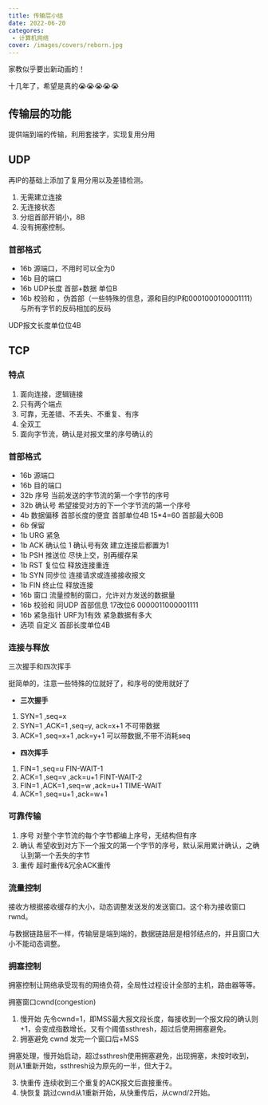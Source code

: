 ```yaml
---
title: 传输层小结
date: 2022-06-20
categores:
 - 计算机网络
cover: /images/covers/reborn.jpg
---
```


家教似乎要出新动画的！

十几年了，希望是真的:sob::sob::sob::sob::sob:

<!-- more -->
## 传输层的功能

提供端到端的传输，利用套接字，实现复用分用

## UDP

再IP的基础上添加了复用分用以及差错检测。

1. 无需建立连接
2. 无连接状态
3. 分组首部开销小，8B
4. 没有拥塞控制。

### 首部格式

- 16b 源端口，不用时可以全为0
- 16b 目的端口
- 16b UDP长度 首部+数据 单位B
- 16b 校验和 ，伪首部（一些特殊的信息，源和目的IP和0001000100001111）与所有字节的反码相加的反码

UDP报文长度单位位4B

## TCP

### 特点

1. 面向连接，逻辑链接
2. 只有两个端点
3. 可靠，无差错、不丢失、不重复、有序
4. 全双工
5. 面向字节流，确认是对报文里的序号确认的
  
### 首部格式

- 16b 源端口
- 16b 目的端口
- 32b 序号 当前发送的字节流的第一个字节的序号
- 32b 确认号 希望接受对方的下一个字节流的第一个序号
- 4b  数据偏移 首部长度的便宜 首部单位4B 15*4=60 首部最大60B
- 6b  保留
- 1b  URG 紧急
- 1b  ACK 确认位 1 确认号有效 建立连接后都置为1
- 1b  PSH 推送位 尽快上交，别再缓存呆
- 1b  RST 复位位 释放连接重连
- 1b  SYN 同步位 连接请求或连接接收报文
- 1b  FIN 终止位 释放连接
- 16b 窗口 流量控制的窗口，允许对方发送的数据量
- 16b 校验和 同UDP 首部信息 17改位6 0000011000001111 
- 16b 紧急指针 URF为1有效 紧急数据有多大
- 选项 自定义 首部长度单位4B

### 连接与释放

三次握手和四次挥手

挺简单的，注意一些特殊的位就好了，和序号的使用就好了

- **三次握手**

1. SYN=1 ,seq=x
2. SYN=1 ,ACK=1 ,seq=y, ack=x+1 不可带数据
3. ACK=1 ,seq=x+1 ,ack=y+1 可以带数据,不带不消耗seq

- **四次挥手**

1. FIN=1 ,seq=u FIN-WAIT-1
2. ACK=1 ,seq=v ,ack=u+1 FINT-WAIT-2
3. FIN=1 ,ACK=1 ,seq=w ,ack=u+1 TIME-WAIT
4. ACK=1 ,seq=u+1 ,ack=w+1

### 可靠传输

1. 序号 对整个字节流的每个字节都编上序号，无结构但有序
2. 确认 希望收到对方下一个报文的第一个字节的序号，默认采用累计确认，之确认到第一个丢失的字节
3. 重传 超时重传&冗余ACK重传

### 流量控制

接收方根据接收缓存的大小，动态调整发送发的发送窗口。这个称为接收窗口rwnd。

与数据链路层不一样，传输层是端到端的，数据链路层是相邻结点的，并且窗口大小不能动态调整。

### 拥塞控制

拥塞控制让网络承受现有的网络负荷，全局性过程设计全部的主机，路由器等等。

拥塞窗口cwnd(congestion) 

1. 慢开始 先令cwnd=1，即MSS最大报文段长度，每接收到一个报文段的确认则+1，会变成指数增长。又有个阈值ssthresh，超过后使用拥塞避免。
2. 拥塞避免 cwnd 发完一个窗口后+MSS

拥塞处理，慢开始启动，超过ssthresh使用拥塞避免，出现拥塞，未按时收到，则从1重新开始，ssthresh设为原先的一半，但大于2。

3. 快重传 连续收到三个重复的ACK报文后直接重传。
4. 快恢复 跳过cwnd从1重新开始，从快重传后，从cwnd/2开始。
